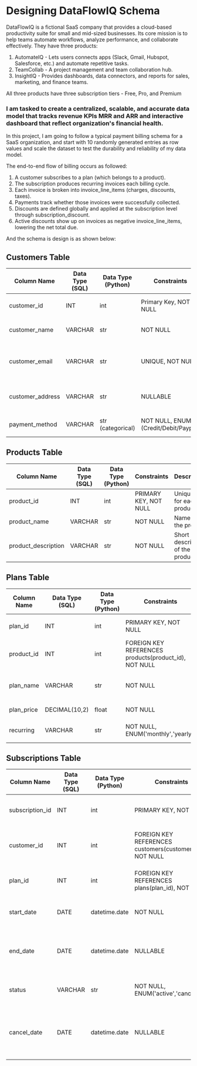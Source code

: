 # Designing DataFlowIQ Schema  

DataFlowIQ is a fictional SaaS company that provides a cloud-based productivity suite for small and mid-sized businesses. Its core mission is to help teams automate workflows, analyze performance, and collaborate effectively. They have three products:  

1. AutomateIQ - Lets users connects apps (Slack, Gmail, Hubspot, Salesforce, etc.) and automate repetitive tasks.
2. TeamCollab - A project management and team collaboration hub.
3. InsightIQ - Provides dashboards, data connectors, and reports for sales, marketing, and finance teams.  

All three products have three subscription tiers - Free, Pro, and Premium

### I am tasked to create a centralized, scalable, and accurate data model that tracks revenue KPIs MRR and ARR and interactive dashboard that reflect organization's financial health.

In this project, I am going to follow a typical payment billing schema for a SaaS organization, and start with 10 randomly generated entries as row values and scale the dataset to test the durability and reliability of my data model.  

The end-to-end flow of billing occurs as followed:  

1. A customer subscribes to a plan (which belongs to a product).
2. The subscription produces recurring invoices each billing cycle.
3. Each invoice is broken into invoice_line_items (charges, discounts, taxes).
4. Payments track whether those invoices were successfully collected.
5. Discounts are defined globally and applied at the subscription level through subscription_discount.
6. Active discounts show up on invoices as negative invoice_line_items, lowering the net total due.  

And the schema is design is as shown below:  

## Customers Table

| Column Name      | Data Type (SQL) | Data Type (Python) | Constraints                  | Description                              |
|------------------|-----------------|--------------------|------------------------------|------------------------------------------|
| customer_id      | INT             | int                | Primary Key, NOT NULL        | Unique ID for each customer              |
| customer_name    | VARCHAR         | str                | NOT NULL                     | Full name of the customer                |
| customer_email   | VARCHAR         | str                | UNIQUE, NOT NULL             | Unique email address for each customer   |
| customer_address | VARCHAR         | str                | NULLABLE                     | Mailing address (synthetic from Faker)   |
| payment_method   | VARCHAR         | str (categorical)  | NOT NULL, ENUM (Credit/Debit/Paypal) | Preferred payment method                 |

## Products Table

| Column Name        | Data Type (SQL) | Data Type (Python) | Constraints           | Description                        |
|--------------------|-----------------|--------------------|-----------------------|------------------------------------|
| product_id         | INT             | int                | PRIMARY KEY, NOT NULL | Unique ID for each product         |
| product_name       | VARCHAR         | str                | NOT NULL              | Name of the product                |
| product_description| VARCHAR         | str                | NOT NULL              | Short description of the product   |

## Plans Table

| Column Name | Data Type (SQL) | Data Type (Python) | Constraints                                           | Description                               |
|-------------|-----------------|--------------------|-------------------------------------------------------|-------------------------------------------|
| plan_id     | INT             | int                | PRIMARY KEY, NOT NULL                                 | Unique ID for each plan                   |
| product_id  | INT             | int                | FOREIGN KEY REFERENCES products(product_id), NOT NULL | ID of the product this plan belongs to    |
| plan_name   | VARCHAR         | str                | NOT NULL                                              | Name of the plan (Free, Pro, Premium)     |
| plan_price  | DECIMAL(10,2)   | float              | NOT NULL                                              | Price of the plan                         |
| recurring   | VARCHAR         | str                | NOT NULL, ENUM('monthly','yearly')                    | Billing frequency of the plan             |

## Subscriptions Table

| Column Name     | Data Type (SQL) | Data Type (Python)  | Constraints                                                   | Description                                        |
|-----------------|-----------------|---------------------|---------------------------------------------------------------|----------------------------------------------------|
| subscription_id | INT             | int                 | PRIMARY KEY, NOT NULL                                         | Unique ID for each subscription record             |
| customer_id     | INT             | int                 | FOREIGN KEY REFERENCES customers(customer_id), NOT NULL        | The customer associated with this subscription     |
| plan_id         | INT             | int                 | FOREIGN KEY REFERENCES plans(plan_id), NOT NULL                | The plan this subscription belongs to              |
| start_date      | DATE            | datetime.date       | NOT NULL                                                      | Date when the subscription started                 |
| end_date        | DATE            | datetime.date       | NULLABLE                                                      | Date when the subscription ended (if cancelled or switched) |
| status          | VARCHAR         | str                 | NOT NULL, ENUM('active','cancelled')                          | Current status of the subscription                 |
| cancel_date     | DATE            | datetime.date       | NULLABLE                                                      | Date when the subscription was cancelled (if applicable) |
